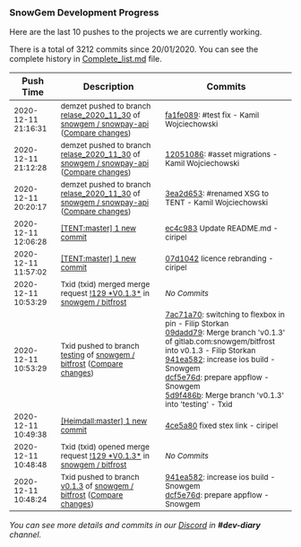 
### SnowGem Development Progress

Here are the last 10 pushes to the projects we are currently working.

There is a total of 3212 commits since 20/01/2020. You can see the complete history in
 [Complete_list.md](Complete_list.md) file.

| Push Time | Description | Commits |
| --- | --- | --- |
| <sub>2020-12-11 21:16:31</sub> | <sub>demzet pushed to branch [relase\_2020\_11\_30](https://gitlab.com/snowgem/snowpay-api/commits/relase_2020_11_30) of [snowgem / snowpay\-api](https://gitlab.com/snowgem/snowpay-api) ([Compare changes](https://gitlab.com/snowgem/snowpay-api/compare/12051086ca0f16b6468e344a496d3216b14b96e4...fa1fe089ab37fe774b40d61b5d48fbd5dd08ea4b))</sub> | <sub>[fa1fe089](https://gitlab.com/snowgem/snowpay-api/-/commit/fa1fe089ab37fe774b40d61b5d48fbd5dd08ea4b): #test fix - Kamil Wojciechowski</sub> |
| <sub>2020-12-11 21:12:28</sub> | <sub>demzet pushed to branch [relase\_2020\_11\_30](https://gitlab.com/snowgem/snowpay-api/commits/relase_2020_11_30) of [snowgem / snowpay\-api](https://gitlab.com/snowgem/snowpay-api) ([Compare changes](https://gitlab.com/snowgem/snowpay-api/compare/3ea2d653e68ed78d5e90a5c679b919ed8a5dc17f...12051086ca0f16b6468e344a496d3216b14b96e4))</sub> | <sub>[12051086](https://gitlab.com/snowgem/snowpay-api/-/commit/12051086ca0f16b6468e344a496d3216b14b96e4): #asset migrations - Kamil Wojciechowski</sub> |
| <sub>2020-12-11 20:20:17</sub> | <sub>demzet pushed to branch [relase\_2020\_11\_30](https://gitlab.com/snowgem/snowpay-api/commits/relase_2020_11_30) of [snowgem / snowpay\-api](https://gitlab.com/snowgem/snowpay-api) ([Compare changes](https://gitlab.com/snowgem/snowpay-api/compare/ccbbfcb6058f9b9b6493dd8e993e3ce485ae104e...3ea2d653e68ed78d5e90a5c679b919ed8a5dc17f))</sub> | <sub>[3ea2d653](https://gitlab.com/snowgem/snowpay-api/-/commit/3ea2d653e68ed78d5e90a5c679b919ed8a5dc17f): #renamed XSG to TENT - Kamil Wojciechowski</sub> |
| <sub>2020-12-11 12:06:28</sub> | <sub>[[TENT:master] 1 new commit](https://github.com/TENTOfficial/TENT/commit/ec4c9837f0405113d34009b7d185c148342ad392)</sub> | <sub>[ec4c983](https://github.com/TENTOfficial/TENT/commit/ec4c9837f0405113d34009b7d185c148342ad392) Update README.md - ciripel</sub> |
| <sub>2020-12-11 11:57:02</sub> | <sub>[[TENT:master] 1 new commit](https://github.com/TENTOfficial/TENT/commit/07d1042790529cccb78a0b8225bce5e27f679044)</sub> | <sub>[07d1042](https://github.com/TENTOfficial/TENT/commit/07d1042790529cccb78a0b8225bce5e27f679044) licence rebranding - ciripel</sub> |
| <sub>2020-12-11 10:53:29</sub> | <sub>Txid (txid) merged merge request [\!129 \*V0\.1\.3\*](https://gitlab.com/snowgem/bitfrost/-/merge_requests/129) in [snowgem / bitfrost](https://gitlab.com/snowgem/bitfrost)</sub> | <sub>_No Commits_</sub> |
| <sub>2020-12-11 10:53:29</sub> | <sub>Txid pushed to branch [testing](https://gitlab.com/snowgem/bitfrost/commits/testing) of [snowgem / bitfrost](https://gitlab.com/snowgem/bitfrost) ([Compare changes](https://gitlab.com/snowgem/bitfrost/compare/b9647f8858cc6d9faef593e9d2865de5e00865a5...5d9f486bf5f0ff3500920dccc44e3af1d322c60c))</sub> | <sub>[7ac71a70](https://gitlab.com/snowgem/bitfrost/-/commit/7ac71a70acda893e46b034d5725cf223d5c4d397): switching to flexbox in pin - Filip Storkan<br>[09dadd79](https://gitlab.com/snowgem/bitfrost/-/commit/09dadd794e4c2f530ec01debf3755fe3f68367ff): Merge branch 'v0.1.3' of gitlab.com:snowgem/bitfrost into v0.1.3 - Filip Storkan<br>[941ea582](https://gitlab.com/snowgem/bitfrost/-/commit/941ea58268c65b015d5f75296a141ee09f6a1374): increase ios build - Snowgem<br>[dcf5e76d](https://gitlab.com/snowgem/bitfrost/-/commit/dcf5e76d2662c966e799b3cbb439077939a4fcc1): prepare appflow - Snowgem<br>[5d9f486b](https://gitlab.com/snowgem/bitfrost/-/commit/5d9f486bf5f0ff3500920dccc44e3af1d322c60c): Merge branch 'v0.1.3' into 'testing' - Txid</sub> |
| <sub>2020-12-11 10:49:38</sub> | <sub>[[Heimdall:master] 1 new commit](https://github.com/ciripel/Heimdall/commit/4ce5a80932665881a4bb6d13ec490b8a289453a7)</sub> | <sub>[4ce5a80](https://github.com/ciripel/Heimdall/commit/4ce5a80932665881a4bb6d13ec490b8a289453a7) fixed stex link - ciripel</sub> |
| <sub>2020-12-11 10:48:48</sub> | <sub>Txid (txid) opened merge request [\!129 \*V0\.1\.3\*](https://gitlab.com/snowgem/bitfrost/-/merge_requests/129) in [snowgem / bitfrost](https://gitlab.com/snowgem/bitfrost)</sub> | <sub>_No Commits_</sub> |
| <sub>2020-12-11 10:48:24</sub> | <sub>Txid pushed to branch [v0\.1\.3](https://gitlab.com/snowgem/bitfrost/commits/v0.1.3) of [snowgem / bitfrost](https://gitlab.com/snowgem/bitfrost) ([Compare changes](https://gitlab.com/snowgem/bitfrost/compare/09dadd794e4c2f530ec01debf3755fe3f68367ff...dcf5e76d2662c966e799b3cbb439077939a4fcc1))</sub> | <sub>[941ea582](https://gitlab.com/snowgem/bitfrost/-/commit/941ea58268c65b015d5f75296a141ee09f6a1374): increase ios build - Snowgem<br>[dcf5e76d](https://gitlab.com/snowgem/bitfrost/-/commit/dcf5e76d2662c966e799b3cbb439077939a4fcc1): prepare appflow - Snowgem</sub> |

_You can see more details and commits in our [Discord](https://discord.gg/zumGnbg) in **#dev-diary** channel._
